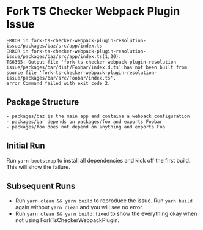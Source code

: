 # Fork TS Checker Webpack Plugin Issue
```
ERROR in fork-ts-checker-webpack-plugin-resolution-issue/packages/baz/src/app/index.ts
ERROR in fork-ts-checker-webpack-plugin-resolution-issue/packages/baz/src/app/index.ts(1,20):
TS6305: Output file 'fork-ts-checker-webpack-plugin-resolution-issue/packages/bar/dist/Foobar/index.d.ts' has not been built from source file 'fork-ts-checker-webpack-plugin-resolution-issue/packages/bar/src/Foobar/index.ts'.
error Command failed with exit code 2.
```

## Package Structure
```
- packages/baz is the main app and contains a webpack configuration
- packages/bar depends on packages/foo and exports Foobar
- packages/foo does not depend on anything and exports Foo
```

## Initial Run
Run `yarn bootstrap` to install all dependencies and kick off the first build. This will show the failure.

## Subsequent Runs
- Run `yarn clean && yarn build` to reproduce the issue. Run `yarn build` again without `yarn clean` and you will see no error.
- Run `yarn clean && yarn build:fixed` to show the everything okay when not using ForkTsCheckerWebpackPlugin.
